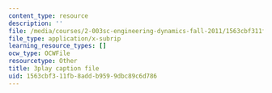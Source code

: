 ```yaml
---
content_type: resource
description: ''
file: /media/courses/2-003sc-engineering-dynamics-fall-2011/1563cbf311fb8addb9599dbc89c6d786_iMz0LiqjFmE.srt
file_type: application/x-subrip
learning_resource_types: []
ocw_type: OCWFile
resourcetype: Other
title: 3play caption file
uid: 1563cbf3-11fb-8add-b959-9dbc89c6d786
---
```

